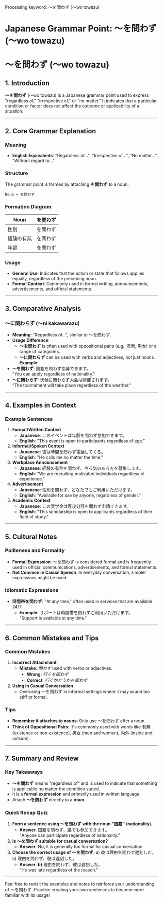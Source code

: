 Processing keyword: ～を問わず (〜wo towazu)
# Japanese Grammar Point: ～を問わず (〜wo towazu)
# ～を問わず (〜wo towazu)
## 1. Introduction
**～を問わず** (〜wo towazu) is a Japanese grammar point used to express "regardless of," "irrespective of," or "no matter." It indicates that a particular condition or factor does not affect the outcome or applicability of a situation.

---
## 2. Core Grammar Explanation
### Meaning
- **English Equivalents**: "Regardless of...", "Irrespective of...", "No matter...", "Without regard to..."
### Structure
The grammar point is formed by attaching **を問わず** to a noun.
```
Noun + を問わず
```
### Formation Diagram
| Noun            | を問わず       |
|-----------------|----------------|
| 性別            | を問わず       |
| 経験の有無      | を問わず       |
| 年齢            | を問わず       |
### Usage
- **General Use**: Indicates that the action or state that follows applies equally, regardless of the preceding noun.
- **Formal Context**: Commonly used in formal writing, announcements, advertisements, and official statements.
---
## 3. Comparative Analysis
### ～に関わらず (〜ni kakawarazu)
- **Meaning**: "Regardless of...", similar to ～を問わず.
- **Usage Difference**:
  - **～を問わず** is often used with oppositional pairs (e.g., 有無, 男女) or a range of categories.
  - **～に関わらず** can be used with verbs and adjectives, not just nouns.
**Example**:
- **～を問わず**: 国籍を問わず応募できます。  
  "You can apply regardless of nationality."
- **～に関わらず**: 天候に関わらず大会は開催されます。  
  "The tournament will take place regardless of the weather."
---
## 4. Examples in Context
### Example Sentences
1. **Formal/Written Context**
   - **Japanese**: このイベントは年齢を問わず参加できます。
   - **English**: "This event is open to participants regardless of age."
2. **Informal/Spoken Context**
   - **Japanese**: 彼は時間を問わず電話してくる。
   - **English**: "He calls me no matter the time."
3. **Workplace Announcement**
   - **Japanese**: 経験の有無を問わず、やる気のある方を募集します。
   - **English**: "We are recruiting motivated individuals regardless of experience."
4. **Advertisement**
   - **Japanese**: 性別を問わず、どなたでもご利用いただけます。
   - **English**: "Available for use by anyone, regardless of gender."
5. **Academic Context**
   - **Japanese**: この奨学金は専攻分野を問わず申請できます。
   - **English**: "This scholarship is open to applicants regardless of their field of study."
---
## 5. Cultural Notes
### Politeness and Formality
- **Formal Expression**: ～を問わず is considered formal and is frequently used in official communications, advertisements, and formal statements.
- **Not Common in Casual Speech**: In everyday conversation, simpler expressions might be used.
### Idiomatic Expressions
- **時間帯を問わず**: "At any time," often used in services that are available 24/7.
  - **Example**: サポートは時間帯を問わずご利用いただけます。  
    "Support is available at any time."
---
## 6. Common Mistakes and Tips
### Common Mistakes
1. **Incorrect Attachment**
   - **Mistake**: *問わず* used with verbs or adjectives.
     - **Wrong**: *行くを問わず*
     - **Correct**: *行くかどうかを問わず*
2. **Using in Casual Conversation**
   - Overusing ～を問わず in informal settings where it may sound too stiff or formal.
### Tips
- **Remember it attaches to nouns**: Only use ～を問わず after a noun.
- **Think of Oppositional Pairs**: It's commonly used with words like 有無 (existence or non-existence), 男女 (men and women), 内外 (inside and outside).
---
## 7. Summary and Review
### Key Takeaways
- **～を問わず** means "regardless of" and is used to indicate that something is applicable no matter the condition stated.
- It is a **formal expression** and primarily used in written language.
- Attach **～を問わず** directly to a **noun**.
### Quick Recap Quiz
1. **Form a sentence using ～を問わず with the noun "国籍" (nationality).**
   - **Answer**: 国籍を問わず、誰でも参加できます。  
     "Anyone can participate regardless of nationality."
2. **Is ～を問わず suitable for casual conversation?**
   - **Answer**: No, it is generally too formal for casual conversation.
3. **Choose the correct usage of ～を問わず:**
   a) 彼は理由を問わず遅刻した。  
   b) 理由を問わず、彼は遅刻した。
   - **Answer**: **b)** 理由を問わず、彼は遅刻した。  
     "He was late regardless of the reason."
---
Feel free to revisit the examples and notes to reinforce your understanding of ～を問わず. Practice creating your own sentences to become more familiar with its usage!
